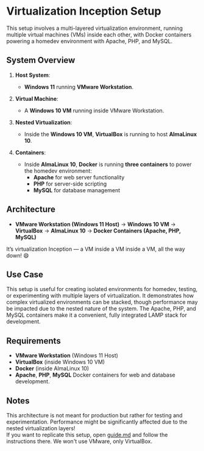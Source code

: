 # Virtualization Inception Setup

This setup involves a multi-layered virtualization environment, running multiple virtual machines (VMs) inside each other, with Docker containers powering a homedev environment with Apache, PHP, and MySQL.

## System Overview

1. **Host System**: 
   - **Windows 11** running **VMware Workstation**.
   
2. **Virtual Machine**: 
   - A **Windows 10 VM** running inside VMware Workstation.

3. **Nested Virtualization**: 
   - Inside the **Windows 10 VM**, **VirtualBox** is running to host **AlmaLinux 10**.

4. **Containers**: 
   - Inside **AlmaLinux 10**, **Docker** is running **three containers** to power the homedev environment:
     - **Apache** for web server functionality
     - **PHP** for server-side scripting
     - **MySQL** for database management

## Architecture

- **VMware Workstation (Windows 11 Host)** → **Windows 10 VM** → **VirtualBox** → **AlmaLinux 10** → **Docker Containers (Apache, PHP, MySQL)**

It’s virtualization Inception — a VM inside a VM inside a VM, all the way down! 😄

## Use Case

This setup is useful for creating isolated environments for homedev, testing, or experimenting with multiple layers of virtualization. It demonstrates how complex virtualized environments can be stacked, though performance may be impacted due to the nested nature of the system. The Apache, PHP, and MySQL containers make it a convenient, fully integrated LAMP stack for development.

## Requirements

- **VMware Workstation** (Windows 11 Host)
- **VirtualBox** (inside Windows 10 VM)
- **Docker** (inside AlmaLinux 10)
- **Apache**, **PHP**, **MySQL** Docker containers for web and database development.

## Notes

This architecture is not meant for production but rather for testing and experimentation. Performance might be significantly affected due to the nested virtualization layers!  
If you want to replicate this setup, open [guide.md](https://github.com/Filip-Peev/MyHomeDevSetUp/blob/main/guide.md) and follow the instructions there. We won't use VMware, only VirtualBox.